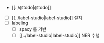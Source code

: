 - [[../@todo|@todo]]
- [ ] [[../label-studio|label-studio]] 설치
- [ ] labeling
  - [ ] spacy 룰 기반
  - [ ] [[../label-studio|label-studio]] NER 수행
